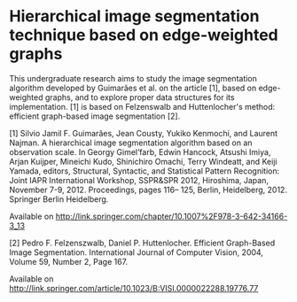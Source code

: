 # Hierarchical image segmentation technique based on edge-weighted graphs

This undergraduate research aims to study the image segmentation algorithm developed by Guimarães et al. on the article [1], based on edge-weighted graphs, and to explore proper data structures for its implementation. [1] is based on Felzenswalb and Huttenlocher's method: efficient graph-based image segmentation [2].

[1] Silvio Jamil F. Guimarães, Jean Cousty, Yukiko Kenmochi, and Laurent Najman. A hierarchical image segmentation algorithm based on an observation scale. In Georgy Gimel’farb, Edwin Hancock, Atsushi Imiya, Arjan Kuijper, Mineichi Kudo, Shinichiro Omachi, Terry Windeatt, and Keiji Yamada, editors, Structural, Syntactic, and Statistical Pattern Recognition: Joint IAPR International Workshop, SSPR&SPR 2012, Hiroshima, Japan, November 7-9, 2012. Proceedings, pages 116– 125, Berlin, Heidelberg, 2012. Springer Berlin Heidelberg.

Available on http://link.springer.com/chapter/10.1007%2F978-3-642-34166-3_13

[2] Pedro F. Felzenszwalb, Daniel P. Huttenlocher. Efficient Graph-Based Image Segmentation. International Journal of Computer Vision, 2004, Volume 59, Number 2, Page 167.

Available on http://link.springer.com/article/10.1023/B:VISI.0000022288.19776.77

